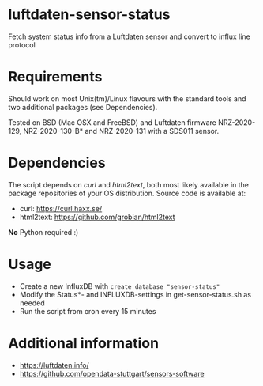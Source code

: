 # luftdaten-sensor-status
Fetch system status info from a Luftdaten sensor and convert to influx line protocol

# Requirements

Should work on most Unix(tm)/Linux flavours with the standard tools and
two additional packages (see Dependencies).

Tested on BSD (Mac OSX and FreeBSD) and Luftdaten firmware NRZ-2020-129,
NRZ-2020-130-B\* and NRZ-2020-131 with a SDS011 sensor.

# Dependencies

The script depends on _curl_ and _html2text_, both most likely available in
the package repositories of your OS distribution. Source code is available
at:

* curl: https://curl.haxx.se/
* html2text: https://github.com/grobian/html2text

**No** Python required :)

# Usage

* Create a new InfluxDB with `create database "sensor-status"`
* Modify the Status\*- and INFLUXDB-settings in get-sensor-status.sh as needed
* Run the script from cron every 15 minutes

# Additional information

* https://luftdaten.info/
* https://github.com/opendata-stuttgart/sensors-software
